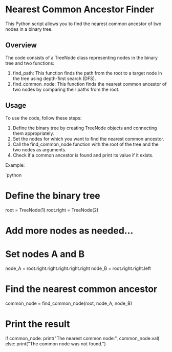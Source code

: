# Nearest Common Ancestor Finder

This Python script allows you to find the nearest common ancestor of two nodes in a binary tree.

## Overview

The code consists of a TreeNode class representing nodes in the binary tree and two functions:

1. find_path: This function finds the path from the root to a target node in the tree using depth-first search (DFS).
2. find_common_node: This function finds the nearest common ancestor of two nodes by comparing their paths from the root.

## Usage

To use the code, follow these steps:

1. Define the binary tree by creating TreeNode objects and connecting them appropriately.
2. Set the nodes for which you want to find the nearest common ancestor.
3. Call the find_common_node function with the root of the tree and the two nodes as arguments.
4. Check if a common ancestor is found and print its value if it exists.

Example:

`python
# Define the binary tree
root = TreeNode(1)
root.right = TreeNode(2)
# Add more nodes as needed...

# Set nodes A and B
node_A = root.right.right.right.right.right
node_B = root.right.right.left

# Find the nearest common ancestor
common_node = find_common_node(root, node_A, node_B)

# Print the result
if common_node:
    print("The nearest common node:", common_node.val)
else:
    print("The common node was not found.")
